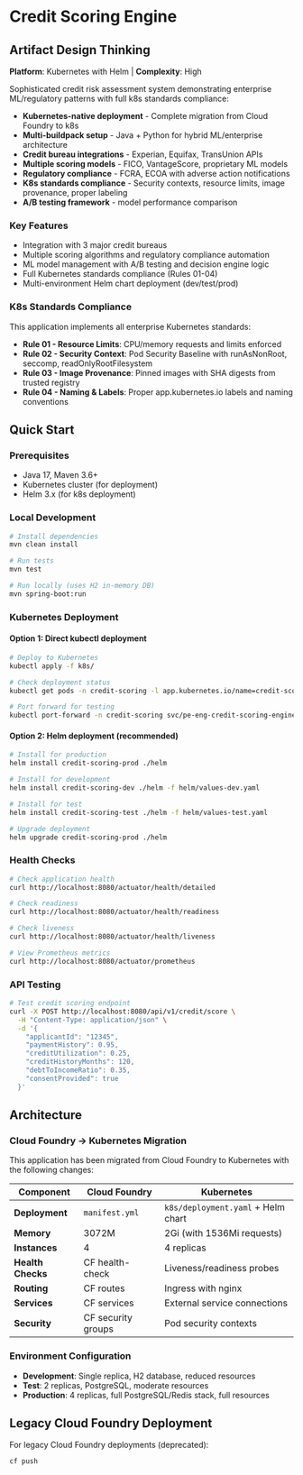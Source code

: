 # Credit Scoring Engine

## Artifact Design Thinking

**Platform**: Kubernetes with Helm | **Complexity**: High

Sophisticated credit risk assessment system demonstrating enterprise ML/regulatory patterns with full k8s standards compliance:

- **Kubernetes-native deployment** - Complete migration from Cloud Foundry to k8s
- **Multi-buildpack setup** - Java + Python for hybrid ML/enterprise architecture
- **Credit bureau integrations** - Experian, Equifax, TransUnion APIs
- **Multiple scoring models** - FICO, VantageScore, proprietary ML models
- **Regulatory compliance** - FCRA, ECOA with adverse action notifications
- **K8s standards compliance** - Security contexts, resource limits, image provenance, proper labeling
- **A/B testing framework** - model performance comparison

### Key Features
- Integration with 3 major credit bureaus
- Multiple scoring algorithms and regulatory compliance automation
- ML model management with A/B testing and decision engine logic
- Full Kubernetes standards compliance (Rules 01-04)
- Multi-environment Helm chart deployment (dev/test/prod)

### K8s Standards Compliance

This application implements all enterprise Kubernetes standards:

- **Rule 01 - Resource Limits**: CPU/memory requests and limits enforced
- **Rule 02 - Security Context**: Pod Security Baseline with runAsNonRoot, seccomp, readOnlyRootFilesystem
- **Rule 03 - Image Provenance**: Pinned images with SHA digests from trusted registry
- **Rule 04 - Naming & Labels**: Proper app.kubernetes.io labels and naming conventions

## Quick Start

### Prerequisites
- Java 17, Maven 3.6+
- Kubernetes cluster (for deployment)
- Helm 3.x (for k8s deployment)

### Local Development
```bash
# Install dependencies
mvn clean install

# Run tests
mvn test

# Run locally (uses H2 in-memory DB)
mvn spring-boot:run
```

### Kubernetes Deployment

#### Option 1: Direct kubectl deployment
```bash
# Deploy to Kubernetes
kubectl apply -f k8s/

# Check deployment status
kubectl get pods -n credit-scoring -l app.kubernetes.io/name=credit-scoring-engine

# Port forward for testing
kubectl port-forward -n credit-scoring svc/pe-eng-credit-scoring-engine-prod 8080:80
```

#### Option 2: Helm deployment (recommended)
```bash
# Install for production
helm install credit-scoring-prod ./helm

# Install for development
helm install credit-scoring-dev ./helm -f helm/values-dev.yaml

# Install for test
helm install credit-scoring-test ./helm -f helm/values-test.yaml

# Upgrade deployment
helm upgrade credit-scoring-prod ./helm
```

### Health Checks
```bash
# Check application health
curl http://localhost:8080/actuator/health/detailed

# Check readiness
curl http://localhost:8080/actuator/health/readiness

# Check liveness
curl http://localhost:8080/actuator/health/liveness

# View Prometheus metrics
curl http://localhost:8080/actuator/prometheus
```

### API Testing
```bash
# Test credit scoring endpoint
curl -X POST http://localhost:8080/api/v1/credit/score \
  -H "Content-Type: application/json" \
  -d '{
    "applicantId": "12345",
    "paymentHistory": 0.95,
    "creditUtilization": 0.25,
    "creditHistoryMonths": 120,
    "debtToIncomeRatio": 0.35,
    "consentProvided": true
  }'
```

## Architecture

### Cloud Foundry → Kubernetes Migration

This application has been migrated from Cloud Foundry to Kubernetes with the following changes:

| Component | Cloud Foundry | Kubernetes |
|-----------|---------------|------------|
| **Deployment** | `manifest.yml` | `k8s/deployment.yaml` + Helm chart |
| **Memory** | 3072M | 2Gi (with 1536Mi requests) |
| **Instances** | 4 | 4 replicas |
| **Health Checks** | CF health-check | Liveness/readiness probes |
| **Routing** | CF routes | Ingress with nginx |
| **Services** | CF services | External service connections |
| **Security** | CF security groups | Pod security contexts |

### Environment Configuration

- **Development**: Single replica, H2 database, reduced resources
- **Test**: 2 replicas, PostgreSQL, moderate resources  
- **Production**: 4 replicas, full PostgreSQL/Redis stack, full resources

## Legacy Cloud Foundry Deployment

For legacy Cloud Foundry deployments (deprecated):
```bash
cf push
```

